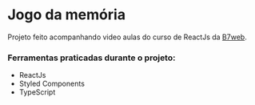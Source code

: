 # Jogo da memória

Projeto feito acompanhando video aulas do curso de ReactJs da [B7web](https://b7web.com.br/fullstack/).

### Ferramentas praticadas durante o projeto:

- ReactJs
- Styled Components
- TypeScript
